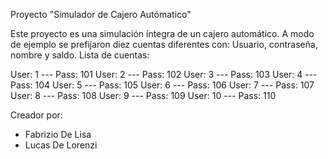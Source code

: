 Proyecto "Simulador de Cajero Autómatico"

Este proyecto es una simulación íntegra de un cajero automático.
A modo de ejemplo se prefijaron diez cuentas diferentes con: Usuario, contraseña, nombre y saldo.
Lista de cuentas:

User: 1  ---    Pass: 101
User: 2  ---    Pass: 102
User: 3  ---    Pass: 103
User: 4  ---    Pass: 104
User: 5  ---    Pass: 105
User: 6  ---    Pass: 106
User: 7  ---    Pass: 107
User: 8  ---    Pass: 108
User: 9  ---    Pass: 109
User: 10 ---    Pass: 110

Creador por: 
- Fabrizio De Lisa
- Lucas De Lorenzi

